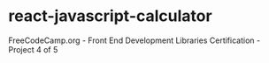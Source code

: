 # react-javascript-calculator
 FreeCodeCamp.org - Front End Development Libraries Certification - Project 4 of 5
